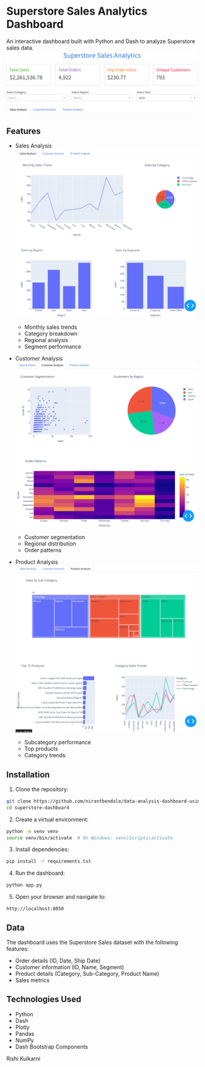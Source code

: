 # Superstore Sales Analytics Dashboard

An interactive dashboard built with Python and Dash to analyze Superstore sales data.
![Dashboard Overview](main.png)
## Features

- Sales Analysis
![Sales Analysis](sales.png)
  - Monthly sales trends
  - Category breakdown
  - Regional analysis
  - Segment performance

- Customer Analysis
![Customer Analysis](customer.png)
  - Customer segmentation
  - Regional distribution
  - Order patterns

- Product Analysis
![Product Analysis](product.png)
  - Subcategory performance
  - Top products
  - Category trends

## Installation

1. Clone the repository:
```bash
git clone https://github.com/nirantbendale/data-analysis-dashboard-using-python.git
cd superstore-dashboard
```

2. Create a virtual environment:
```bash
python -m venv venv
source venv/bin/activate  # On Windows: venv\Scripts\activate
```

3. Install dependencies:
```bash
pip install -r requirements.txt
```

4. Run the dashboard:
```bash
python app.py
```

5. Open your browser and navigate to:
```
http://localhost:8050
```

## Data

The dashboard uses the Superstore Sales dataset with the following features:
- Order details (ID, Date, Ship Date)
- Customer information (ID, Name, Segment)
- Product details (Category, Sub-Category, Product Name)
- Sales metrics

## Technologies Used

- Python
- Dash
- Plotly
- Pandas
- NumPy
- Dash Bootstrap Components


Rishi Kulkarni
